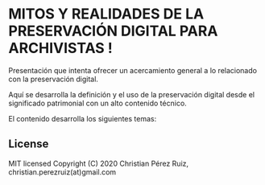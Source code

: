 # MITOS Y REALIDADES DE LA PRESERVACIÓN DIGITAL PARA ARCHIVISTAS !

Presentación que intenta ofrecer un acercamiento general a lo relacionado con la preservación digital.

Aquí se desarrolla la definición y el uso de la preservación digital desde el significado patrimonial con un alto contenido técnico.

El contenido desarrolla los siguientes temas:



## License
MIT licensed
Copyright (C) 2020 Christian Pérez Ruiz, christian.perezruiz(at)gmail.com

